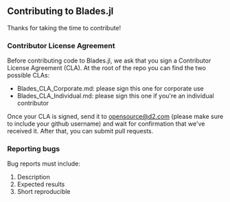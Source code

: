 ## Contributing to Blades.jl

Thanks for taking the time to contribute!

### Contributor License Agreement

Before contributing code to Blades.jl, we ask that you sign a Contributor License Agreement (CLA).  At the root of the repo you can find the two possible CLAs:

 - Blades_CLA_Corporate.md: please sign this one for corporate use
 - Blades_CLA_Individual.md: please sign this one if you're an individual contributor

Once your CLA is signed, send it to opensource@d2.com (please make sure to include your github username) and wait for confirmation that we've received it.  After that, you can submit pull requests.


### Reporting bugs

Bug reports must include:

1. Description
2. Expected results
3. Short reproducible

